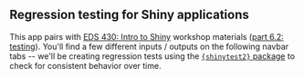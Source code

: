 ## Regression testing for Shiny applications

This app pairs with [EDS 430: Intro to Shiny](https://ucsb-meds.github.io/EDS-430-Intro-to-Shiny/) workshop materials ([part 6.2: testing](https://ucsb-meds.github.io/EDS-430-Intro-to-Shiny/course-materials/slides/part6.2-testing-slides.html#/title-slide)). You'll find a few different inputs / outputs on the following navbar tabs -- we'll be creating regression tests using the [`{shinytest2}` package](https://rstudio.github.io/shinytest2/) to check for consistent behavior over time.